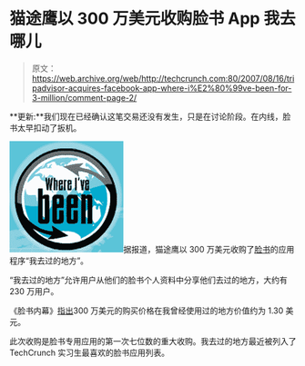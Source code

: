 # 猫途鹰以 300 万美元收购脸书 App 我去哪儿

> 原文：<https://web.archive.org/web/http://techcrunch.com:80/2007/08/16/tripadvisor-acquires-facebook-app-where-i%E2%80%99ve-been-for-3-million/comment-page-2/>

**更新:**我们现在已经确认这笔交易还没有发生，只是在讨论阶段。在内线，脸书太早扣动了扳机。

![whereivebeen.png](img/c01a3bce8209f5c2bcaecf8cfbb83c82.png)据报道，猫途鹰以 300 万美元收购了[脸书](https://web.archive.org/web/20100813230534/http://www.crunchbase.com/company/facebook)的应用程序“我去过的地方”。

“我去过的地方”允许用户从他们的脸书个人资料中分享他们去过的地方，大约有 230 万用户。

《脸书内幕》[指出](https://web.archive.org/web/20100813230534/http://www.insidefacebook.com/2007/08/16/biggest-facebook-app-acquisition-yet-tripadvisor-acquires-where-ive-been-for-reported-3-million/)300 万美元的购买价格在我曾经使用过的地方价值约为 1.30 美元。

此次收购是脸书专用应用的第一次七位数的重大收购。我去过的地方最近被列入了 TechCrunch 实习生最喜欢的脸书应用列表。